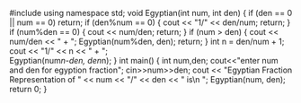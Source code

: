 #include <iostream> 
using namespace std; 
void Egyptian(int num, int den) 
{ 
    if (den == 0 || num == 0) 
        return;
    if (den%num == 0) 
    { 
        cout << "1/" << den/num; 
        return; 
    } 
    if (num%den == 0) 
    { 
        cout << num/den; 
        return; 
    } 
    if (num > den) 
    { 
        cout << num/den << " + "; 
        Egyptian(num%den, den); 
        return; 
    } 
    int n = den/num + 1; 
    cout << "1/" << n << " + ";  
    Egyptian(num*n-den, den*n); 
 } 
int main() 
{ 
int num,den;
cout<<"enter num and den for egyption fraction";
cin>>num>>den;
    cout << "Egyptian Fraction Representation of "
         << num << "/" << den << " is\n "; 
    Egyptian(num, den); 
    return 0; 
}
